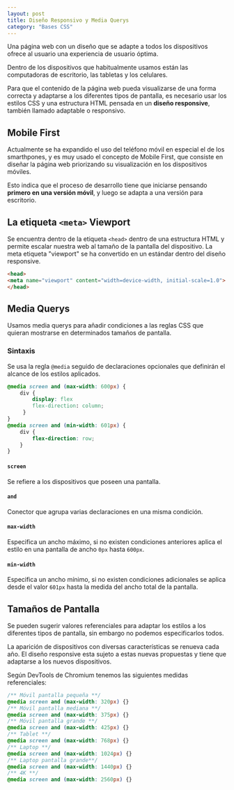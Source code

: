 ```yaml
---
layout: post
title: Diseño Responsivo y Media Querys
category: "Bases CSS"
---
```


Una página web con un diseño que se adapte a todos los dispositivos ofrece al usuario una experiencia de usuario óptima. 

Dentro de los dispositivos que habitualmente usamos están las computadoras de escritorio, las tabletas y los celulares. 

Para que el contenido de la página web pueda visualizarse de una forma correcta y adaptarse a los diferentes tipos de pantalla, es necesario usar los estilos CSS y una estructura HTML pensada en un **diseño responsive**, también llamado adaptable o responsivo.

## Mobile First
Actualmente se ha expandido el uso del teléfono móvil en especial el de los smarthpones, y es muy usado el concepto de Mobile First, que consiste en diseñar la página web priorizando su visualización en los dispositivos móviles.

Esto indica que el proceso de desarrollo tiene que iniciarse pensando **primero en una versión móvil**, y luego se adapta a una versión para escritorio.

## La etiqueta `<meta>` Viewport
Se encuentra dentro de la etiqueta `<head>` dentro de una estructura HTML y  permite escalar nuestra web al tamaño de la pantalla del dispositivo. La meta etiqueta "viewport" se ha convertido en un estándar dentro del diseño responsive.
```html
<head>
<meta name="viewport" content="width=device-width, initial-scale=1.0">
</head>
```

## Media Querys
Usamos media querys para añadir condiciones a las reglas CSS que quieran mostrarse en determinados tamaños de pantalla.

### Sintaxis
Se usa la regla `@media` seguido de declaraciones opcionales que definirán el alcance de los estilos aplicados.

```css
@media screen and (max-width: 600px) {
    div {
        display: flex
        flex-direction: column;
     }
}
@media screen and (min-width: 601px) {
    div {
        flex-direction: row;
    }
}
```
#### `screen`
Se refiere a los dispositivos que poseen una pantalla.

#### `and`
Conector que agrupa varias declaraciones en una misma condición.

#### `max-width`
Especifica un ancho máximo, si no existen condiciones anteriores aplica el estilo en una pantalla de ancho `0px` hasta `600px`.

#### `min-width`
Especifica un ancho mínimo, si no existen condiciones adicionales se aplica desde el valor `601px` hasta la medida del ancho total de la pantalla.

## Tamaños de Pantalla
Se pueden sugerir valores referenciales para adaptar los estilos a los diferentes tipos de pantalla, sin embargo no podemos especificarlos todos. 

La aparición de dispositivos con diversas características se renueva cada año. El diseño responsive esta sujeto a estas nuevas propuestas y tiene que adaptarse a los nuevos dispositivos.

Según DevTools de Chromium tenemos las siguientes medidas referenciales:

```css
/** Móvil pantalla pequeña **/
@media screen and (max-width: 320px) {}
/** Móvil pantalla mediana **/
@media screen and (max-width: 375px) {}
/** Móvil pantalla grande **/
@media screen and (max-width: 425px) {}
/** Tablet **/
@media screen and (max-width: 768px) {}
/** Laptop **/
@media screen and (max-width: 1024px) {}
/** Laptop pantalla grande**/
@media screen and (max-width: 1440px) {}
/** 4K **/
@media screen and (max-width: 2560px) {}
```
